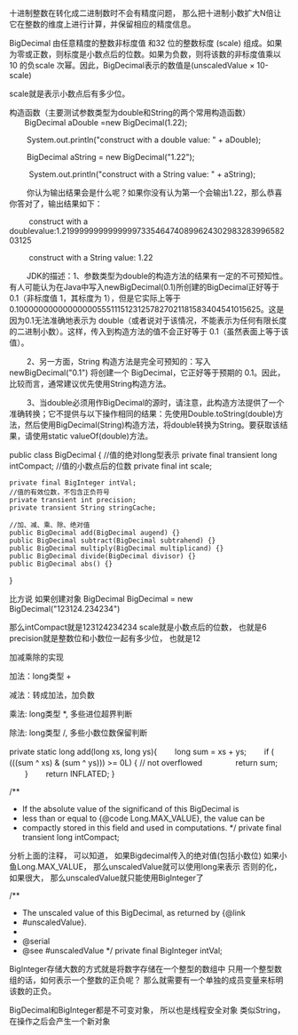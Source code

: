 十进制整数在转化成二进制数时不会有精度问题，
那么把十进制小数扩大N倍让它在整数的维度上进行计算，并保留相应的精度信息。

BigDecimal 由任意精度的整数非标度值 和32 位的整数标度 (scale) 组成。如果为零或正数，则标度是小数点后的位数。如果为负数，则将该数的非标度值乘以 10 的负scale 次幂。因此，BigDecimal表示的数值是(unscaledValue × 10-scale)

scale就是表示小数点后有多少位。

构造函数（主要测试参数类型为double和String的两个常用构造函数）
       BigDecimal aDouble =new BigDecimal(1.22);

        System.out.println("construct with a double value: " + aDouble);

        BigDecimal aString = new BigDecimal("1.22");

         System.out.println("construct with a String value: " + aString);

        你认为输出结果会是什么呢？如果你没有认为第一个会输出1.22，那么恭喜你答对了，输出结果如下：

         construct with a doublevalue:1.2199999999999999733546474089962430298328399658203125

         construct with a String value: 1.22

        JDK的描述：1、参数类型为double的构造方法的结果有一定的不可预知性。有人可能认为在Java中写入newBigDecimal(0.1)所创建的BigDecimal正好等于 0.1（非标度值 1，其标度为 1），但是它实际上等于0.1000000000000000055511151231257827021181583404541015625。这是因为0.1无法准确地表示为 double（或者说对于该情况，不能表示为任何有限长度的二进制小数）。这样，传入到构造方法的值不会正好等于 0.1（虽然表面上等于该值）。

        2、另一方面，String 构造方法是完全可预知的：写入 newBigDecimal("0.1") 将创建一个 BigDecimal，它正好等于预期的 0.1。因此，比较而言，通常建议优先使用String构造方法。

        3、当double必须用作BigDecimal的源时，请注意，此构造方法提供了一个准确转换；它不提供与以下操作相同的结果：先使用Double.toString(double)方法，然后使用BigDecimal(String)构造方法，将double转换为String。要获取该结果，请使用static valueOf(double)方法。


public class BigDecimal {
    //值的绝对long型表示
    private final transient long intCompact;
    //值的小数点后的位数
    private final int scale;

    private final BigInteger intVal;
    //值的有效位数，不包含正负符号
    private transient int precision;
    private transient String stringCache;

    //加、减、乘、除、绝对值
    public BigDecimal add(BigDecimal augend) {}
    public BigDecimal subtract(BigDecimal subtrahend) {}
    public BigDecimal multiply(BigDecimal multiplicand) {}
    public BigDecimal divide(BigDecimal divisor) {}
    public BigDecimal abs() {}
}

比方说
如果创建对象
BigDecimal BigDecimal = new BigDecimal("123124.234234")

那么intCompact就是123124234234
scale就是小数点后的位数， 也就是6
precision就是整数位和小数位一起有多少位， 也就是12


加减乘除的实现

加法：long类型 +

减法：转成加法，加负数

乘法:  long类型 *, 多些进位超界判断

除法:  long类型 /, 多些小数位数保留判断

private static long add(long xs, long ys){
　　long sum = xs + ys;
　　if ( (((sum ^ xs) & (sum ^ ys))) >= 0L) { // not overflowed
　　　　return sum;
　　}
　　return INFLATED;
}



/**
 * If the absolute value of the significand of this BigDecimal is
 * less than or equal to {@code Long.MAX_VALUE}, the value can be
 * compactly stored in this field and used in computations.
 */
private final transient long intCompact;

分析上面的注释， 可以知道， 如果Bigdecimal传入的绝对值(包括小数位)
如果小鱼Long.MAX_VALUE， 那么unscaledValue就可以使用long来表示
否则的化， 如果很大， 那么unscaledValue就只能使用BigInteger了

/**
 * The unscaled value of this BigDecimal, as returned by {@link
 * #unscaledValue}.
 *
 * @serial
 * @see #unscaledValue
 */
private final BigInteger intVal;



BigInteger存储大数的方式就是将数字存储在一个整型的数组中
只用一个整型数组的话，如何表示一个整数的正负呢？
那么就需要有一个单独的成员变量来标明该数的正负。


BigDecimal和BigInteger都是不可变对象， 所以也是线程安全对象
类似String，在操作之后会产生一个新对象
